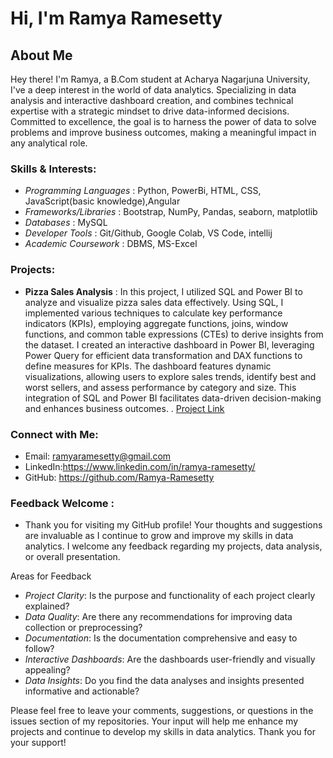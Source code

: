 # Hi, I'm Ramya Ramesetty

## About Me

Hey there! I'm Ramya, a B.Com student at Acharya Nagarjuna University, I've a deep interest in the world of data analytics. Specializing in data analysis and interactive dashboard creation, and combines technical expertise with a strategic mindset to drive data-informed decisions. Committed to excellence, the goal is to harness the power of data to solve problems and improve business outcomes, making a meaningful impact in any analytical role.


### Skills & Interests:

- *Programming Languages*          : Python, PowerBi, HTML, CSS, JavaScript(basic knowledge),Angular
- *Frameworks/Libraries*           : Bootstrap, NumPy, Pandas, seaborn, matplotlib
- *Databases*                      : MySQL
- *Developer Tools*                : Git/Github, Google Colab, VS Code, intellij
- *Academic Coursework*            : DBMS, MS-Excel

### Projects:
- **Pizza Sales Analysis** :
In this project, I utilized SQL and Power BI to analyze and visualize pizza sales data effectively. Using SQL, I implemented various techniques to calculate key performance indicators (KPIs), employing aggregate functions, joins, window functions, and common table expressions (CTEs) to derive insights from the dataset. I created an interactive dashboard in Power BI, leveraging Power Query for efficient data transformation and DAX functions to define measures for KPIs. The dashboard features dynamic visualizations, allowing users to explore sales trends, identify best and worst sellers, and assess performance by category and size. This integration of SQL and Power BI facilitates data-driven decision-making and enhances business outcomes.
. [Project Link](https://github.com/grishma-gedela/Online-Food-Ordering---Infosys.git)


### Connect with Me:

- Email: ramyaramesetty@gmail.com
- LinkedIn:https://www.linkedin.com/in/ramya-ramesetty/
- GitHub: https://github.com/Ramya-Ramesetty

### Feedback Welcome :
- Thank you for visiting my GitHub profile! Your thoughts and suggestions are invaluable as I continue to grow and improve my skills in data analytics. I welcome any feedback regarding my projects, data analysis, or overall presentation.

Areas for Feedback
- *Project Clarity*: Is the purpose and functionality of each project clearly explained?
- *Data Quality*: Are there any recommendations for improving data collection or preprocessing?
- *Documentation*: Is the documentation comprehensive and easy to follow?
- *Interactive Dashboards*: Are the dashboards user-friendly and visually appealing?
- *Data Insights*: Do you find the data analyses and insights presented informative and actionable?

 Please feel free to leave your comments, suggestions, or questions in the issues section of my repositories. Your input will help me enhance my projects and continue to develop my skills in data analytics. Thank you for your support!

